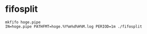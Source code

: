# fifosplit

```bash:
mkfifo hoge.pipe
IN=hoge.pipe PATHFMT=hoge.%Y%m%d%H%M.log PERIOD=1m ./fifosplit
```
